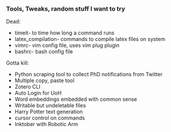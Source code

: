 ### Tools, Tweaks, random stuff I want to try

Dead:

* timeit- to time how long a command runs
* latex_compilation- commands to compile latex files on system
* vimrc- vim config file, uses vim plug plugin
* bashrc- bash config file

Gotta kill:

* Python scraping tool to collect PhD notifications from Twitter
* Multiple copy, paste tool
* Zotero CLI
* Auto Login for UoH
* Word embeddings embedded with common sense
* Writable but undeletable files
* Harry Potter text generation
* cursor control on commands
* Inktober with Robotic Arm

